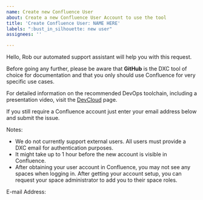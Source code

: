 ```yaml
---
name: Create new Confluence User
about: Create a new Confluence User Account to use the tool
title: 'Create Confluence User: NAME HERE'
labels: ":bust_in_silhouette: new user"
assignees: ''

---
```


Hello,
Rob our automated support assistant will help you with this request.

Before going any further, please be aware that <b>GitHub</b> is the DXC tool of choice for documentation and that you only should use Confluence for very specific use cases.

For detailed information on the recommended DevOps toolchain, including a presentation video, visit the <a href="https://github.dxc.com/pages/bionix/storefront/products/devops/devcloud/">DevCloud</a> page.

If you still require a Confluence account just enter your email address below and submit the issue.

Notes:
* We do not currently support external users. All users must provide a DXC email for authentication purposes.
* It might take up to 1 hour before the new account is visible in Confluence.
* After obtaining your user account in Confluence, you may not see any spaces when logging in. After getting your account setup, you can request your space administrator to add you to their space roles.

E-mail Address:
